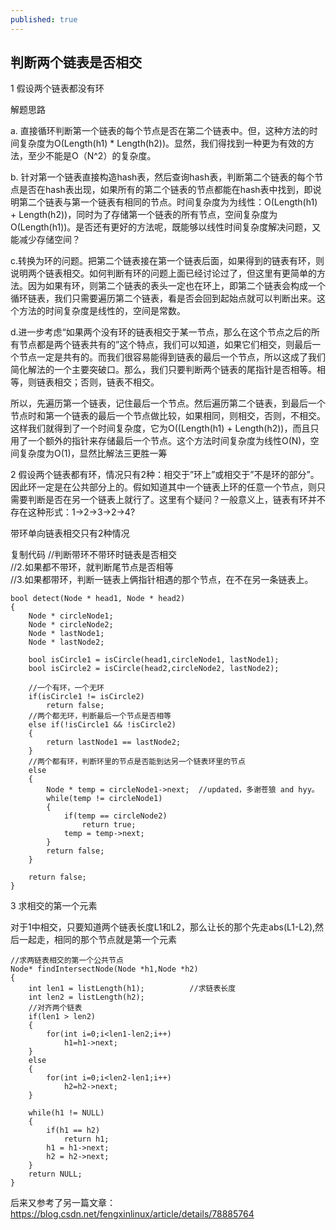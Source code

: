 ```yaml
---
published: true
---
```

## 判断两个链表是否相交

1 假设两个链表都没有环



解题思路

a. 直接循环判断第一个链表的每个节点是否在第二个链表中。但，这种方法的时间复杂度为O(Length(h1) * Length(h2))。显然，我们得找到一种更为有效的方法，至少不能是O（N^2）的复杂度。

b. 针对第一个链表直接构造hash表，然后查询hash表，判断第二个链表的每个节点是否在hash表出现，如果所有的第二个链表的节点都能在hash表中找到，即说明第二个链表与第一个链表有相同的节点。时间复杂度为为线性：O(Length(h1) + Length(h2))，同时为了存储第一个链表的所有节点，空间复杂度为O(Length(h1))。是否还有更好的方法呢，既能够以线性时间复杂度解决问题，又能减少存储空间？

 

c.转换为环的问题。把第二个链表接在第一个链表后面，如果得到的链表有环，则说明两个链表相交。如何判断有环的问题上面已经讨论过了，但这里有更简单的方法。因为如果有环，则第二个链表的表头一定也在环上，即第二个链表会构成一个循环链表，我们只需要遍历第二个链表，看是否会回到起始点就可以判断出来。这个方法的时间复杂度是线性的，空间是常数。

 

d.进一步考虑“如果两个没有环的链表相交于某一节点，那么在这个节点之后的所有节点都是两个链表共有的”这个特点，我们可以知道，如果它们相交，则最后一个节点一定是共有的。而我们很容易能得到链表的最后一个节点，所以这成了我们简化解法的一个主要突破口。那么，我们只要判断两个链表的尾指针是否相等。相等，则链表相交；否则，链表不相交。

所以，先遍历第一个链表，记住最后一个节点。然后遍历第二个链表，到最后一个节点时和第一个链表的最后一个节点做比较，如果相同，则相交，否则，不相交。这样我们就得到了一个时间复杂度，它为O((Length(h1) + Length(h2))，而且只用了一个额外的指针来存储最后一个节点。这个方法时间复杂度为线性O(N)，空间复杂度为O(1)，显然比解法三更胜一筹

2 假设两个链表都有环，情况只有2种：相交于”环上”或相交于”不是环的部分”。因此环一定是在公共部分上的。假如知道其中一个链表上环的任意一个节点，则只需要判断是否在另一个链表上就行了。这里有个疑问？一般意义上，链表有环并不存在这种形式：1->2->3->2->4?

带环单向链表相交只有2种情况

 

复制代码
//判断带环不带环时链表是否相交  
//2.如果都不带环，就判断尾节点是否相等  
//3.如果都带环，判断一链表上俩指针相遇的那个节点，在不在另一条链表上。  
```
bool detect(Node * head1, Node * head2)  
{  
    Node * circleNode1;  
    Node * circleNode2;  
    Node * lastNode1;  
    Node * lastNode2;  
      
    bool isCircle1 = isCircle(head1,circleNode1, lastNode1);  
    bool isCircle2 = isCircle(head2,circleNode2, lastNode2);  
      
    //一个有环，一个无环  
    if(isCircle1 != isCircle2)  
        return false;  
    //两个都无环，判断最后一个节点是否相等  
    else if(!isCircle1 && !isCircle2)  
    {  
        return lastNode1 == lastNode2;  
    }  
    //两个都有环，判断环里的节点是否能到达另一个链表环里的节点  
    else  
    {  
        Node * temp = circleNode1->next;  //updated，多谢苍狼 and hyy。  
        while(temp != circleNode1)    
        {  
            if(temp == circleNode2)  
                return true;  
            temp = temp->next;  
        }  
        return false;  
    }  
      
    return false;  
} 
```
 

3   求相交的第一个元素

对于1中相交，只要知道两个链表长度L1和L2，那么让长的那个先走abs(L1-L2),然后一起走，相同的那个节点就是第一个元素

```
//求两链表相交的第一个公共节点
Node* findIntersectNode(Node *h1,Node *h2)
{
    int len1 = listLength(h1);          //求链表长度
    int len2 = listLength(h2);
    //对齐两个链表
    if(len1 > len2)
    {
        for(int i=0;i<len1-len2;i++)
            h1=h1->next;
    }
    else 
    {
        for(int i=0;i<len2-len1;i++)
            h2=h2->next;
    }

    while(h1 != NULL)
    {
        if(h1 == h2)
            return h1;
        h1 = h1->next;
        h2 = h2->next;    
    }
    return NULL;
}

```
后来又参考了另一篇文章：
https://blog.csdn.net/fengxinlinux/article/details/78885764
